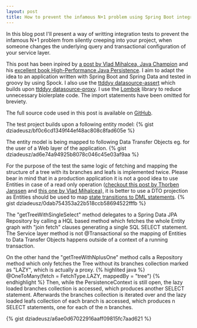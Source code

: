 ```yaml
---
layout: post
title: How to prevent the infamous N+1 problem using Spring Boot integration testing, Spock and a DataSource proxy
---
```


In this blog post I'll present  a way of writting integration tests to prevent the infamous N+1 problem from silently creeping into your project, when someone changes the underlying query and transactional configuration of your service layer. 

This post has been inpired by [a post by Vlad Mihalcea, Java Champion](https://vladmihalcea.com/2014/02/01/how-to-detect-the-n-plus-one-query-problem-during-testing/) and his [excellent book High-Performance Java Persistence](https://www.amazon.com/High-Performance-Java-Persistence-Vlad-Mihalcea/dp/973022823X/ref=sr_1_1?ie=UTF8&qid=1512246851&sr=8-1&keywords=high+performance+java+persistence). I aim to adapt the idea to an application written with Spring Boot and Spring Data and tested in groovy by using Spock. I also use the [ttddyy datasource-assert](https://github.com/ttddyy/datasource-assert) which builds upon [ttddyy datasource-proxy](https://github.com/ttddyy/datasource-proxy). I use the [Lombok](https://projectlombok.org/) library to reduce unnecessary biolerplate code. The import statements have been omitted for breviety. 

The full source code used in this post is available on [GitHub](https://github.com/dziadeusz/n-plus-one-integration-testing).

The test project builds upon a following entity model:
{% gist dziadeusz/bf0c6cd1349f44ef48ac808c8fad605e %}

The entity model is being mapped to following Data Transfer Objects eg. for the user of a Web layer of the application. 
{% gist dziadeusz/ad6e74a94925b8078c046c45e03af9aa %}

For the purpose of the test the same logic of fetching and mapping the structure of a tree with its branches and leafs is implemented twice. Please bear in mind that in a production application it is not a good idea to use Entities in case of a read only operation ([checkout this post by Thorben Janssen](https://www.thoughts-on-java.org/entities-dtos-use-projection/) and [this one by Vlad Mihalcea](https://vladmihalcea.com/2016/09/13/the-best-way-to-handle-the-lazyinitializationexception/)), it is better to use a DTO projection as Entities should be used to map [state transitions to DML statements](https://vladmihalcea.com/2014/07/30/a-beginners-guide-to-jpa-hibernate-entity-state-transitions/).
{% gist dziadeusz/0dab754353a22b518ccb58694522fffb %}

The "getTreeWithSingleSelect" method delegates to a Spring Data JPA Repository by calling a HQL based method which fetches the whole Entity graph with "join fetch" clauses generating a single SQL SELECT statement. The Service layer method is not @Transactional so the mapping of Entities to Data Transfer Objects happens outside of a context of a running transaction. 

On the other hand the "getTreeWithNplusOne" method calls a Repository method which only fetches the Tree without its branches collection marked as "LAZY", which is actually a proxy.
{% highlited java %}
@OneToMany(fetch = FetchType.LAZY, mappedBy = "tree")
{% endhighlight %}
Then, while the PersistenceContext is still open, the lazy loaded branches collection is accessed, which produces another SELECT statement. Afterwards the branches collection is iterated over and the lazy loaded leafs collection of each branch is accessed, which produces n SELECT statements, one for each of the n branches.

{% gist dziadeusz/a6ae0d67022916aaff09815fc7aad621 %}
